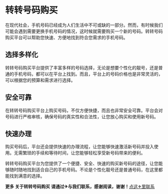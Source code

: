 # 转转号码购买

在现代社会，手机号码已经成为人们生活中不可或缺的一部分。然而，有时候我们可能会遇到需要更换手机号码的情况，这时候就需要购买一个新的号码。转转号码购买平台可以帮助您快速、方便地找到符合您需求的手机号码。

## 选择多样化

转转号码购买平台提供了丰富多样的号码选择，无论是想要个性化的靓号，还是普通的手机号码，都可以在平台上找到。而且，平台上的号码价格也是非常灵活的，可以根据您的预算和需求进行选择。

## 安全可靠

在转转号码购买平台上购买号码，不仅方便快捷，而且也非常安全可靠。平台会对号码进行严格审核，确保号码的真实性和合法性，让您放心购买和使用新号码。

## 快速办理

购买号码后，平台还会提供快速的办理流程，让您能够快速激活新号码并投入使用。无需繁琐的手续和等待时间，让您能够轻松享受新号码带来的便利。

转转号码购买平台为您提供了一个便捷、安全、快速的购买新号码的途径，让您能够随时随地找到适合自己的手机号码。不论是个性化靓号还是普通号码，在这里都能找到满意的选择。

**更多 关于转转号码购买 请通过✈与我们联系，感谢阅读，谢谢！**[点这✈里联系](https://www.k02.cc)